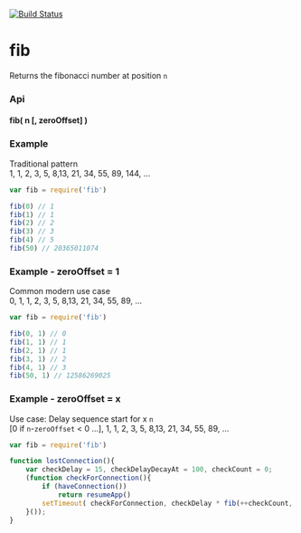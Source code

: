 [![Build Status](https://secure.travis-ci.org/fluffybunnies/fib.png)](http://travis-ci.org/fluffybunnies/fib)

# fib

Returns the fibonacci number at position `n`


### Api

#### fib( n [, zeroOffset] )


### Example
Traditional pattern
<br />1, 1, 2, 3, 5, 8,13, 21, 34, 55, 89, 144, ...
```javascript
var fib = require('fib')

fib(0) // 1
fib(1) // 1
fib(2) // 2
fib(3) // 3
fib(4) // 5
fib(50) // 20365011074
```


### Example - zeroOffset = 1
Common modern use case
<br />0, 1, 1, 2, 3, 5, 8,13, 21, 34, 55, 89, ...
```javascript
var fib = require('fib')

fib(0, 1) // 0
fib(1, 1) // 1
fib(2, 1) // 1
fib(3, 1) // 2
fib(4, 1) // 3
fib(50, 1) // 12586269025
```


### Example - zeroOffset = x
Use case: Delay sequence start for x `n`
<br />[0 if `n`-`zeroOffset` < 0 ...], 1, 1, 2, 3, 5, 8,13, 21, 34, 55, 89, ...
```javascript
var fib = require('fib')

function lostConnection(){
	var checkDelay = 15, checkDelayDecayAt = 100, checkCount = 0;
	(function checkForConnection(){
		if (haveConnection())
			return resumeApp()
		setTimeout( checkForConnection, checkDelay * fib(++checkCount, checkDelayDecayAt) )
	}());
}
```

